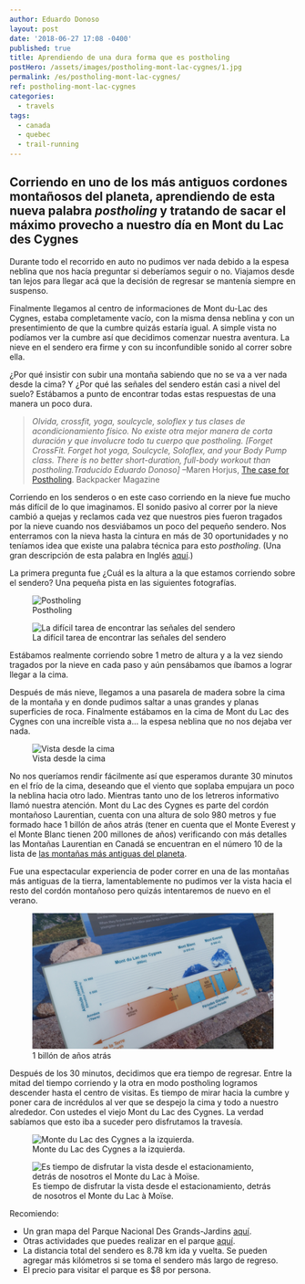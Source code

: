 ```yaml
---
author: Eduardo Donoso
layout: post
date: '2018-06-27 17:08 -0400'
published: true
title: Aprendiendo de una dura forma que es postholing
postHero: /assets/images/postholing-mont-lac-cygnes/1.jpg
permalink: /es/postholing-mont-lac-cygnes/
ref: postholing-mont-lac-cygnes
categories:
  - travels
tags:
  - canada
  - quebec
  - trail-running
---
```

## Corriendo en uno de los más antiguos cordones montañosos del planeta, aprendiendo de esta nueva palabra _postholing_ y tratando de sacar el máximo provecho a nuestro día en Mont du Lac des Cygnes
 
Durante todo el recorrido en auto no pudimos ver nada debido a la espesa neblina que nos hacía preguntar si deberíamos seguir o no. Viajamos desde tan lejos para llegar acá que la decisión de regresar se mantenía siempre en suspenso.
 
Finalmente llegamos al centro de informaciones de Mont du-Lac des Cygnes, estaba completamente vacío, con la misma densa neblina y con un presentimiento de que la cumbre quizás estaría igual. A simple vista no podíamos ver la cumbre así que decidimos comenzar nuestra aventura. La nieve en el sendero era firme y con su inconfundible sonido al correr sobre ella.

¿Por qué insistir con subir una montaña sabiendo que no se va a ver nada desde la cima? Y ¿Por qué las señales del sendero están casi a nivel del suelo? Estábamos a punto de encontrar todas estas respuestas de una manera un poco dura.



> _Olvida, crossfit, yoga, soulcycle, soloflex y tus clases de acondicionamiento físico. No existe otra mejor manera de corta duración y que involucre todo tu cuerpo que _postholing_. [Forget CrossFit. Forget hot yoga, Soulcycle, Soloflex, and your Body Pump class. There is no better short-duration, full-body workout than postholing.Traducido Eduardo Donoso]_ –Maren Horjus, <a href="https://www.backpacker.com/skills/winter-skills-snowshoeing" target="_blank">The case for Postholing</a>. Backpacker Magazine

Corriendo en los senderos o en este caso corriendo en la nieve fue mucho más difícil de lo que imaginamos. El sonido pasivo al correr por la nieve cambió a quejas y reclamos cada vez que nuestros pies fueron tragados por la nieve cuando nos desviábamos un poco del pequeño sendero. Nos enterramos con la nieva hasta la cintura en más de 30 oportunidades y no teníamos idea que existe una palabra técnica para esto _postholing_. (Una gran descripción de esta palabra en Inglés <a href="https://www.thoughtco.com/what-is-postholing-1766135" target="_blank">aquí</a>.)

La primera pregunta fue ¿Cuál es la altura a la que estamos corriendo sobre el sendero? Una pequeña pista en las siguientes fotografías.


<figure class="figure">
  <img class="image" src="/assets/images/postholing-mont-lac-cygnes/2.jpg"
      alt="Postholing">
     <figcaption class="img-caption">Postholing</figcaption>
</figure>
<figure class="figure">
  <img class="image" src="/assets/images/postholing-mont-lac-cygnes/3.jpg"
      alt="La difícil tarea de encontrar las señales del sendero">
     <figcaption class="img-caption">La difícil tarea de encontrar las señales del sendero</figcaption>
</figure>

Estábamos realmente corriendo sobre 1 metro de altura y a la vez siendo tragados por la nieve en cada paso y aún pensábamos que íbamos a lograr llegar a la cima.

Después de más nieve, llegamos a una pasarela de madera sobre la cima de la montaña y en donde pudimos saltar a unas grandes y planas superficies de roca. Finalmente estábamos en la cima de Mont du Lac des Cygnes con una increíble vista a… la espesa neblina que no nos dejaba ver nada.


<figure class="figure">
  <img class="image" src="/assets/images/postholing-mont-lac-cygnes/4.jpg"
      alt="Vista desde la cima
">
     <figcaption class="img-caption">Vista desde la cima
</figcaption>
</figure>

No nos queríamos rendir fácilmente así que esperamos durante 30 minutos en el frío de la cima, deseando que el viento que soplaba empujara un poco la neblina hacia otro lado. Mientras tanto uno de los letreros informativo llamó nuestra atención. Mont du Lac des Cygnes es parte del cordón montañoso Laurentian, cuenta con una altura de solo 980 metros y fue formado hace 1 billón de años atrás (tener en cuenta que el Monte Everest y el Monte Blanc tienen 200 millones de años) verificando con más detalles las Montañas Laurentian en Canadá se encuentran en el número 10 de la lista de  <a href="https://www.buzzfeed.com/top10s/oldest-mountains-on-earth-ww6q?utm_term=.ic4kJlRrG#.elPgPJBkq" target="_blank">las montañas más antiguas del planeta</a>.

Fue una espectacular experiencia de poder correr en una de las montañas más antiguas de la tierra, lamentablemente no pudimos ver la vista hacia el resto del cordón montañoso pero quizás intentaremos de nuevo en el verano.


<figure class="figure">
  <img class="image" src="/assets/images/postholing-mont-lac-cygnes/5.jpg"
      alt="1 billón de años atrás
">
     <figcaption class="img-caption">1 billón de años atrás
</figcaption>
</figure>



Después de los 30 minutos, decidimos que era tiempo de regresar. Entre la mitad del tiempo corriendo y la otra en modo postholing logramos descender hasta el centro de visitas. Es tiempo de mirar hacia la cumbre y poner cara de incrédulos al ver que se despejo la cima y todo a nuestro alrededor. Con ustedes el viejo Mont du Lac des Cygnes. La verdad sabíamos que esto iba a suceder pero disfrutamos la travesía.



<figure class="figure">
  <img class="image" src="/assets/images/postholing-mont-lac-cygnes/6.jpg"
      alt="Monte du Lac des Cygnes a la izquierda.
">
     <figcaption class="img-caption">Monte du Lac des Cygnes a la izquierda.
</figcaption>
</figure>
<figure class="figure">
  <img class="image" src="/assets/images/postholing-mont-lac-cygnes/7.jpg"
      alt="Es tiempo de disfrutar la vista desde el estacionamiento, detrás de nosotros el Monte du Lac à Moïse.
">
     <figcaption class="img-caption">Es tiempo de disfrutar la vista desde el estacionamiento, detrás de nosotros el Monte du Lac à Moïse.
</figcaption>
</figure>

Recomiendo:
<ul class="post-stats bullets">
  <li>Un gran mapa del Parque Nacional Des Grands-Jardins <a href="https://www.sepaq.com/dotAsset/840e9681-d144-4736-b81a-61b42cceb963.pdf" target="_blank">aquí</a>.</li>
  <li>Otras actividades que puedes realizar en el parque <a href="https://www.sepaq.com/pq/grj/index.dot?language_id=1" target="_blank">aquí</a>.</li>
  <li>La distancia total del sendero es 8.78 km ida y vuelta. Se pueden agregar más kilómetros si se toma el sendero más largo de regreso.
</li>
  <li>El precio para visitar el parque es $8 por persona.</li>
</ul>
